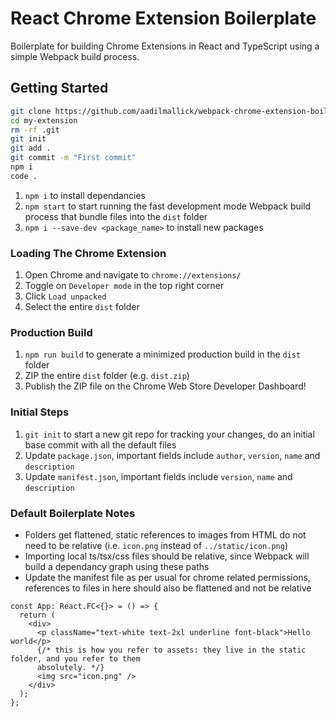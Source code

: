 # React Chrome Extension Boilerplate

Boilerplate for building Chrome Extensions in React and TypeScript using a simple Webpack build process.

## Getting Started

```bash
git clone https://github.com/aadilmallick/webpack-chrome-extension-boilerplate.git my-extension
cd my-extension
rm -rf .git
git init
git add .
git commit -m "First commit"
npm i
code .
```

1. `npm i` to install dependancies
2. `npm start` to start running the fast development mode Webpack build process that bundle files into the `dist` folder
3. `npm i --save-dev <package_name>` to install new packages

### Loading The Chrome Extension

1. Open Chrome and navigate to `chrome://extensions/`
2. Toggle on `Developer mode` in the top right corner
3. Click `Load unpacked`
4. Select the entire `dist` folder

### Production Build

1. `npm run build` to generate a minimized production build in the `dist` folder
2. ZIP the entire `dist` folder (e.g. `dist.zip`)
3. Publish the ZIP file on the Chrome Web Store Developer Dashboard!

### Initial Steps

1. `git init` to start a new git repo for tracking your changes, do an initial base commit with all the default files
2. Update `package.json`, important fields include `author`, `version`, `name` and `description`
3. Update `manifest.json`, important fields include `version`, `name` and `description`

### Default Boilerplate Notes

- Folders get flattened, static references to images from HTML do not need to be relative (i.e. `icon.png` instead of `../static/icon.png`)
- Importing local ts/tsx/css files should be relative, since Webpack will build a dependancy graph using these paths
- Update the manifest file as per usual for chrome related permissions, references to files in here should also be flattened and not be relative

```tsx
const App: React.FC<{}> = () => {
  return (
    <div>
      <p className="text-white text-2xl underline font-black">Hello world</p>
      {/* this is how you refer to assets: they live in the static folder, and you refer to them
      absolutely. */}
      <img src="icon.png" />
    </div>
  );
};
```
